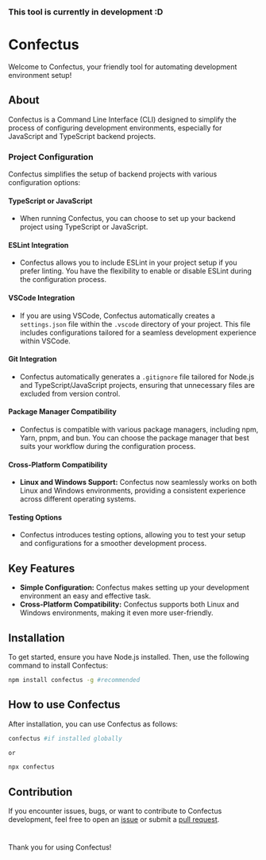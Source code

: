 ### This tool is currently in development :D

# Confectus

Welcome to Confectus, your friendly tool for automating development environment setup!

## About

Confectus is a Command Line Interface (CLI) designed to simplify the process of configuring development environments, especially for JavaScript and TypeScript backend projects.

### Project Configuration

Confectus simplifies the setup of backend projects with various configuration options:

#### TypeScript or JavaScript

- When running Confectus, you can choose to set up your backend project using TypeScript or JavaScript.

#### ESLint Integration

- Confectus allows you to include ESLint in your project setup if you prefer linting. You have the flexibility to enable or disable ESLint during the configuration process.

#### VSCode Integration

- If you are using VSCode, Confectus automatically creates a `settings.json` file within the `.vscode` directory of your project. This file includes configurations tailored for a seamless development experience within VSCode.

#### Git Integration

- Confectus automatically generates a `.gitignore` file tailored for Node.js and TypeScript/JavaScript projects, ensuring that unnecessary files are excluded from version control.

#### Package Manager Compatibility

- Confectus is compatible with various package managers, including npm, Yarn, pnpm, and bun. You can choose the package manager that best suits your workflow during the configuration process.
  
#### Cross-Platform Compatibility

- **Linux and Windows Support:** Confectus now seamlessly works on both Linux and Windows environments, providing a consistent experience across different operating systems.

#### Testing Options

- Confectus introduces testing options, allowing you to test your setup and configurations for a smoother development process.

## Key Features

- **Simple Configuration:** Confectus makes setting up your development environment an easy and effective task.
- **Cross-Platform Compatibility:** Confectus supports both Linux and Windows environments, making it even more user-friendly.

## Installation

To get started, ensure you have Node.js installed. Then, use the following command to install Confectus:

```bash
npm install confectus -g #recommended
```

## How to use Confectus
After installation, you can use Confectus as follows:

```bash
confectus #if installed globally

or

npx confectus
```

## Contribution

If you encounter issues, bugs, or want to contribute to Confectus development, feel free to open an [issue](https://github.com/Luzin7/confectus) or submit a [pull request](https://github.com/Luzin7/confectus).

#

Thank you for using Confectus!
